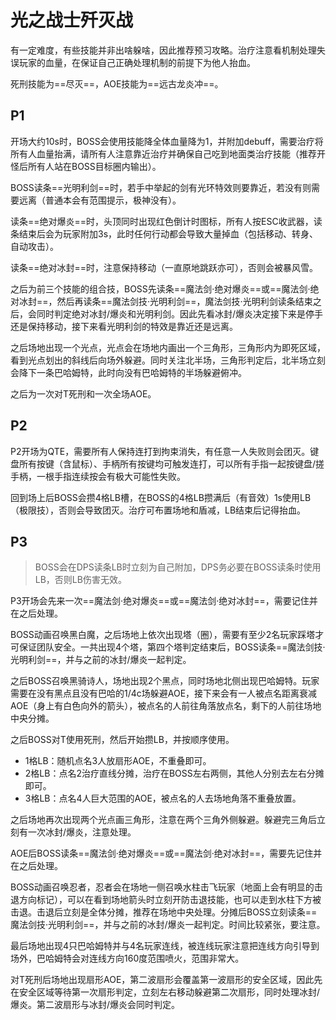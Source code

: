 # 光之战士歼灭战

有一定难度，有些技能并非出啥躲啥，因此推荐预习攻略。<Role name="healer" />治疗注意看机制处理失误玩家的血量，在保证自己正确处理机制的前提下为他人抬血。

死刑技能为==尽灭==，AOE技能为==远古龙炎冲==。

## P1

开场大约10s时，BOSS会使用技能降全体血量降为1，并附加<Status :id="2303" name="纯正死而不僵" />debuff，需要<Role name="healer" />治疗将所有人血量抬满，请<Role name="tank" /><Role name="healer" /><Role name="dps" />所有人注意靠近治疗并确保自己吃到地面类治疗技能（推荐开怪后所有人站在BOSS目标圈内输出）。

BOSS读条==光明利剑==时，若手中举起的剑有光环特效则要靠近，若没有则需要远离（普通本会有范围提示，极神没有）。

读条==绝对爆炎==时，头顶同时出现红色倒计时图标，所有人按ESC收武器，读条结束后会为玩家附加3s<Status :id="1599" name="热病" />，此时任何行动都会导致大量掉血（包括移动、转身、自动攻击）。

读条==绝对冰封==时，注意保持移动（一直原地跳跃亦可），否则会被暴风雪<Status :id="2252" name="冻结" />。

之后为前三个技能的组合技，BOSS先读条==魔法剑·绝对爆炎==或==魔法剑·绝对冰封==，然后再读条==魔法剑技·光明利剑==，魔法剑技·光明利剑读条结束之后，会同时判定绝对冰封/爆炎和光明利剑。因此先看冰封/爆炎决定接下来是停手还是保持移动，接下来看光明利剑的特效是靠近还是远离。

之后场地出现一个光点，光点会在场地内画出一个三角形，三角形内为即死区域，看到光点划出的斜线后向场外躲避。同时关注北半场，三角形判定后，北半场立刻会降下一条巴哈姆特，此时向没有巴哈姆特的半场躲避俯冲。

之后为一次对T死刑和一次全场AOE。

## P2

P2开场为QTE，需要<Role name="tank" /><Role name="healer" /><Role name="dps" />所有人保持连打到拘束消失，有任意一人失败则会团灭。键盘所有按键（含鼠标）、手柄所有按键均可触发连打，可以所有手指一起按键盘/搓手柄，一根手指连续按会有极大可能性失败。

回到场上后BOSS会攒4格LB槽，<Role name="tank" />在BOSS的4格LB攒满后（有音效）1s使用LB（极限技），否则会导致团灭。<Role name="healer" />治疗可布置场地和盾减，LB结束后记得抬血。

## P3

> BOSS会在DPS读条LB时立刻为自己附加<Status :id="2287" name="纯正神圣领域" />，<Role name="dps" />DPS务必要在BOSS读条时使用LB，否则LB伤害无效。

P3开场会先来一次==魔法剑·绝对爆炎==或==魔法剑·绝对冰封==，需要记住并在之后处理。

BOSS动画召唤黑白魔，之后场地上依次出现塔（圈），需要有至少2名玩家踩塔才可保证团队安全。一共出现4个塔，第四个塔判定结束后，BOSS读条==魔法剑技·光明利剑==，并与之前的冰封/爆炎一起判定。

之后BOSS召唤黑骑诗人，场地出现2个黑点，同时场地北侧出现巴哈姆特。玩家需要在没有黑点且没有巴哈的1/4c场躲避AOE，接下来会有一人被点名距离衰减AOE（身上有白色向外的箭头），被点名的人前往角落放点名，剩下的人前往场地中央分摊。

之后BOSS对T使用死刑，然后开始攒LB，并按顺序使用。
* 1格LB：随机点名3人放扇形AOE，不重叠即可。
* 2格LB：点名2治疗直线分摊，<Role name="healer" />治疗在BOSS左右两侧，其他人分别去左右分摊即可。
* 3格LB：点名4人巨大范围的AOE，被点名的人去场地角落不重叠放置。

之后场地再次出现两个光点画三角形，注意在两个三角外侧躲避。躲避完三角后立刻有一次冰封/爆炎，注意处理。

AOE后BOSS读条==魔法剑·绝对爆炎==或==魔法剑·绝对冰封==，需要先记住并在之后处理。

BOSS动画召唤忍者，忍者会在场地一侧召唤水柱击飞玩家（地面上会有明显的击退方向标记），可以在看到场地箭头时立刻开防击退技能，也可以走到水柱下方被击退。击退后立刻是<Role name="tank" /><Role name="healer" /><Role name="dps" />全体分摊，推荐在场地中央处理。分摊后BOSS立刻读条==魔法剑技·光明利剑==，并与之前的冰封/爆炎一起判定。时间比较紧张，要注意。

最后场地出现4只巴哈姆特并与4名玩家连线，被连线玩家注意把连线方向引导到场外，巴哈姆特会对连线方向160度范围喷火，范围非常大。

对T死刑后场地出现扇形AOE，第二波扇形会覆盖第一波扇形的安全区域，因此先在安全区域等待第一次扇形判定，立刻左右移动躲避第二次扇形，同时处理冰封/爆炎。第二波扇形与冰封/爆炎会同时判定。